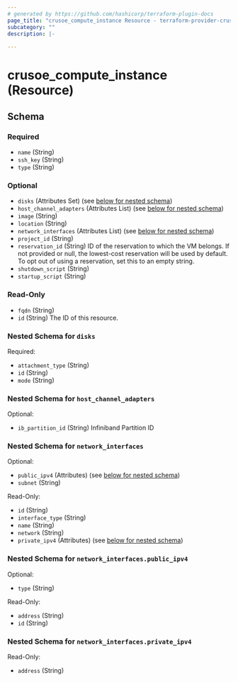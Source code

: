 ```yaml
---
# generated by https://github.com/hashicorp/terraform-plugin-docs
page_title: "crusoe_compute_instance Resource - terraform-provider-crusoe"
subcategory: ""
description: |-
  
---
```


# crusoe_compute_instance (Resource)





<!-- schema generated by tfplugindocs -->
## Schema

### Required

- `name` (String)
- `ssh_key` (String)
- `type` (String)

### Optional

- `disks` (Attributes Set) (see [below for nested schema](#nestedatt--disks))
- `host_channel_adapters` (Attributes List) (see [below for nested schema](#nestedatt--host_channel_adapters))
- `image` (String)
- `location` (String)
- `network_interfaces` (Attributes List) (see [below for nested schema](#nestedatt--network_interfaces))
- `project_id` (String)
- `reservation_id` (String) ID of the reservation to which the VM belongs. If not provided or null, the lowest-cost reservation will be used by default. To opt out of using a reservation, set this to an empty string.
- `shutdown_script` (String)
- `startup_script` (String)

### Read-Only

- `fqdn` (String)
- `id` (String) The ID of this resource.

<a id="nestedatt--disks"></a>
### Nested Schema for `disks`

Required:

- `attachment_type` (String)
- `id` (String)
- `mode` (String)


<a id="nestedatt--host_channel_adapters"></a>
### Nested Schema for `host_channel_adapters`

Optional:

- `ib_partition_id` (String) Infiniband Partition ID


<a id="nestedatt--network_interfaces"></a>
### Nested Schema for `network_interfaces`

Optional:

- `public_ipv4` (Attributes) (see [below for nested schema](#nestedatt--network_interfaces--public_ipv4))
- `subnet` (String)

Read-Only:

- `id` (String)
- `interface_type` (String)
- `name` (String)
- `network` (String)
- `private_ipv4` (Attributes) (see [below for nested schema](#nestedatt--network_interfaces--private_ipv4))

<a id="nestedatt--network_interfaces--public_ipv4"></a>
### Nested Schema for `network_interfaces.public_ipv4`

Optional:

- `type` (String)

Read-Only:

- `address` (String)
- `id` (String)


<a id="nestedatt--network_interfaces--private_ipv4"></a>
### Nested Schema for `network_interfaces.private_ipv4`

Read-Only:

- `address` (String)
